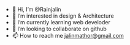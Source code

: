 - 👋 Hi, I’m @Rainjalin
- 👀 I’m interested in design & Architecture
- 🌱 I’m currently learning web develoder
- 💞️ I’m looking to collaborate on github
- 📫 How to reach me jalinmathor@gmail.com

<!---
Rainjalin/Rainjalin is a ✨ special ✨ repository because its `README.md` (this file) appears on your GitHub profile.
You can click the Preview link to take a look at your changes.
--->
